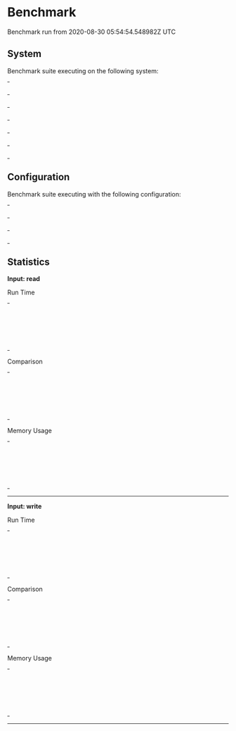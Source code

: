 # Benchmark

Benchmark run from 2020-08-30 05:54:54.548982Z UTC

## System

Benchmark suite executing on the following system:

<table style="width: 1%">
  <tr>
    <th style="width: 1%; white-space: nowrap">Operating System</th>
    <td>Linux</td>
  </tr><tr>
    <th style="white-space: nowrap">CPU Information</th>
    <td style="white-space: nowrap">Intel(R) Core(TM) M-5Y71 CPU @ 1.20GHz</td>
  </tr><tr>
    <th style="white-space: nowrap">Number of Available Cores</th>
    <td style="white-space: nowrap">4</td>
  </tr><tr>
    <th style="white-space: nowrap">Available Memory</th>
    <td style="white-space: nowrap">7.68 GB</td>
  </tr><tr>
    <th style="white-space: nowrap">Elixir Version</th>
    <td style="white-space: nowrap">1.10.4</td>
  </tr><tr>
    <th style="white-space: nowrap">Erlang Version</th>
    <td style="white-space: nowrap">22.3</td>
  </tr>
</table>

## Configuration

Benchmark suite executing with the following configuration:

<table style="width: 1%">
  <tr>
    <th style="width: 1%">:time</th>
    <td style="white-space: nowrap">1.67 min</td>
  </tr><tr>
    <th>:parallel</th>
    <td style="white-space: nowrap">1</td>
  </tr><tr>
    <th>:warmup</th>
    <td style="white-space: nowrap">2 s</td>
  </tr>
</table>

## Statistics


__Input: read__

Run Time
<table style="width: 1%">
  <tr>
    <th>Name</th>
    <th style="text-align: right">IPS</th>
    <th style="text-align: right">Average</th>
    <th style="text-align: right">Devitation</th>
    <th style="text-align: right">Median</th>
    <th style="text-align: right">99th&nbsp;%</th>
  </tr>
  <tr>
    <td style="white-space: nowrap">memoize</td>
    <td style="white-space: nowrap; text-align: right">4.67 K</td>
    <td style="white-space: nowrap; text-align: right">214.13 μs</td>
    <td style="white-space: nowrap; text-align: right">±21.43%</td>
    <td style="white-space: nowrap; text-align: right">211.05 μs</td>
    <td style="white-space: nowrap; text-align: right">373.04 μs</td>
  </tr>
  <tr>
    <td style="white-space: nowrap">ditto</td>
    <td style="white-space: nowrap; text-align: right">3.12 K</td>
    <td style="white-space: nowrap; text-align: right">320.03 μs</td>
    <td style="white-space: nowrap; text-align: right">±38.06%</td>
    <td style="white-space: nowrap; text-align: right">313.00 μs</td>
    <td style="white-space: nowrap; text-align: right">505.69 μs</td>
  </tr>
  <tr>
    <td style="white-space: nowrap">cachex</td>
    <td style="white-space: nowrap; text-align: right">0.90 K</td>
    <td style="white-space: nowrap; text-align: right">1114.44 μs</td>
    <td style="white-space: nowrap; text-align: right">±17.83%</td>
    <td style="white-space: nowrap; text-align: right">1102.27 μs</td>
    <td style="white-space: nowrap; text-align: right">1567.67 μs</td>
  </tr>
</table>
Comparison
<table style="width: 1%">
  <tr>
    <th>Name</th>
    <th style="text-align: right">IPS</th>
    <th style="text-align: right">Slower</th>
  <tr>
    <td style="white-space: nowrap">memoize</td>
    <td style="white-space: nowrap;text-align: right">4.67 K</td>
    <td>&nbsp;</td>
  </tr>
  <tr>
    <td style="white-space: nowrap">ditto</td>
    <td style="white-space: nowrap; text-align: right">3.12 K</td>
    <td style="white-space: nowrap; text-align: right">1.49x</td>
  </tr>
  <tr>
    <td style="white-space: nowrap">cachex</td>
    <td style="white-space: nowrap; text-align: right">0.90 K</td>
    <td style="white-space: nowrap; text-align: right">5.2x</td>
  </tr>
</table>
Memory Usage
<table style="width: 1%">
  <tr>
    <th>Name</th>
    <th style="text-align: right">Memory</th>
      <th style="text-align: right">Factor</th>
  </tr>
  <tr>
    <td style="white-space: nowrap">memoize</td>
    <td style="white-space: nowrap">272 B</td>
      <td>&nbsp;</td>
  </tr>
  <tr>
    <td style="white-space: nowrap">ditto</td>
    <td style="white-space: nowrap">272 B</td>
    <td>1.0x</td>
  </tr>
  <tr>
    <td style="white-space: nowrap">cachex</td>
    <td style="white-space: nowrap">272 B</td>
    <td>1.0x</td>
  </tr>
</table>
<hr/>

__Input: write__

Run Time
<table style="width: 1%">
  <tr>
    <th>Name</th>
    <th style="text-align: right">IPS</th>
    <th style="text-align: right">Average</th>
    <th style="text-align: right">Devitation</th>
    <th style="text-align: right">Median</th>
    <th style="text-align: right">99th&nbsp;%</th>
  </tr>
  <tr>
    <td style="white-space: nowrap">memoize</td>
    <td style="white-space: nowrap; text-align: right">12.48 K</td>
    <td style="white-space: nowrap; text-align: right">80.11 μs</td>
    <td style="white-space: nowrap; text-align: right">±70.09%</td>
    <td style="white-space: nowrap; text-align: right">80.35 μs</td>
    <td style="white-space: nowrap; text-align: right">181.49 μs</td>
  </tr>
  <tr>
    <td style="white-space: nowrap">ditto</td>
    <td style="white-space: nowrap; text-align: right">12.45 K</td>
    <td style="white-space: nowrap; text-align: right">80.33 μs</td>
    <td style="white-space: nowrap; text-align: right">±80.68%</td>
    <td style="white-space: nowrap; text-align: right">81.75 μs</td>
    <td style="white-space: nowrap; text-align: right">166.04 μs</td>
  </tr>
  <tr>
    <td style="white-space: nowrap">cachex</td>
    <td style="white-space: nowrap; text-align: right">10.38 K</td>
    <td style="white-space: nowrap; text-align: right">96.33 μs</td>
    <td style="white-space: nowrap; text-align: right">±977.25%</td>
    <td style="white-space: nowrap; text-align: right">92.66 μs</td>
    <td style="white-space: nowrap; text-align: right">192.26 μs</td>
  </tr>
</table>
Comparison
<table style="width: 1%">
  <tr>
    <th>Name</th>
    <th style="text-align: right">IPS</th>
    <th style="text-align: right">Slower</th>
  <tr>
    <td style="white-space: nowrap">memoize</td>
    <td style="white-space: nowrap;text-align: right">12.48 K</td>
    <td>&nbsp;</td>
  </tr>
  <tr>
    <td style="white-space: nowrap">ditto</td>
    <td style="white-space: nowrap; text-align: right">12.45 K</td>
    <td style="white-space: nowrap; text-align: right">1.0x</td>
  </tr>
  <tr>
    <td style="white-space: nowrap">cachex</td>
    <td style="white-space: nowrap; text-align: right">10.38 K</td>
    <td style="white-space: nowrap; text-align: right">1.2x</td>
  </tr>
</table>
Memory Usage
<table style="width: 1%">
  <tr>
    <th>Name</th>
    <th style="text-align: right">Memory</th>
      <th style="text-align: right">Factor</th>
  </tr>
  <tr>
    <td style="white-space: nowrap">memoize</td>
    <td style="white-space: nowrap">272 B</td>
      <td>&nbsp;</td>
  </tr>
  <tr>
    <td style="white-space: nowrap">ditto</td>
    <td style="white-space: nowrap">272 B</td>
    <td>1.0x</td>
  </tr>
  <tr>
    <td style="white-space: nowrap">cachex</td>
    <td style="white-space: nowrap">272 B</td>
    <td>1.0x</td>
  </tr>
</table>
<hr/>
